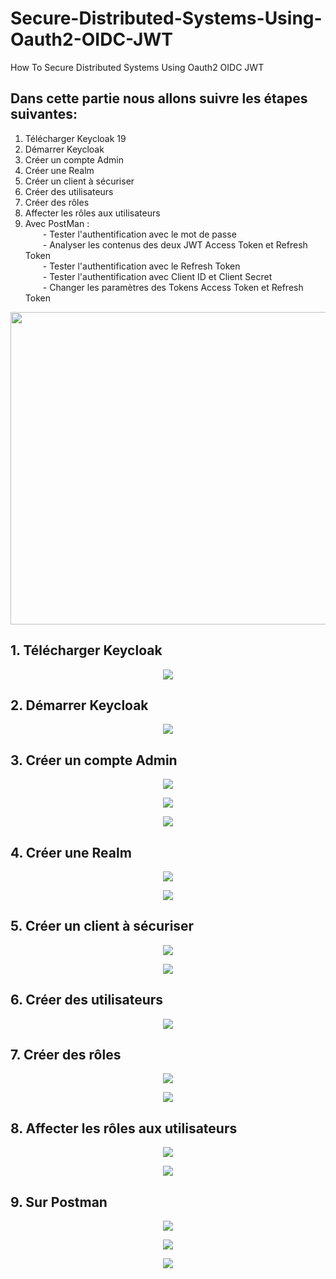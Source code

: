 # Secure-Distributed-Systems-Using-Oauth2-OIDC-JWT
How To Secure Distributed Systems Using Oauth2 OIDC JWT <br>

## Dans cette partie nous allons suivre les étapes suivantes: 
1. Télécharger Keycloak 19<br>
2. Démarrer Keycloak<br>
3. Créer un compte Admin<br>
4. Créer une Realm<br>
5. Créer un client à sécuriser<br>
6. Créer des utilisateurs<br>
7. Créer des rôles<br>
8. Affecter les rôles aux utilisateurs<br>
9. Avec PostMan :<br>
&ensp;&ensp;&ensp;&ensp;- Tester l'authentification avec le mot de passe<br>
&ensp;&ensp;&ensp;&ensp;- Analyser les contenus des deux JWT Access Token et Refresh Token<br>
&ensp;&ensp;&ensp;&ensp;- Tester l'authentification avec le Refresh Token<br>
&ensp;&ensp;&ensp;&ensp;- Tester l'authentification avec Client ID et Client Secret<br>
&ensp;&ensp;&ensp;&ensp;- Changer les paramètres des Tokens Access Token et Refresh Token<br>

<p align="center">
<img src="https://user-images.githubusercontent.com/63150702/206858171-1383cc6f-125b-4399-b69b-da5b04c6c109.png" width=800 height=500/> 
</p>

## 1. Télécharger Keycloak
<p align="center">
<img src="https://user-images.githubusercontent.com/63150702/206859522-f1eaa4af-b00f-4dbe-8baf-7828b7d98820.png"/> 
</p>

## 2. Démarrer Keycloak
<p align="center">
<img src="https://user-images.githubusercontent.com/63150702/206861271-fbe6584f-0098-46fe-ac2a-be803dd1e0ce.png"/> 
</p>

## 3. Créer un compte Admin
<p align="center">
<img src="https://user-images.githubusercontent.com/63150702/206877376-95d49f0a-30fc-4955-bb38-9787bf1b206b.png"/> 
</p>

<p align="center">
<img src="https://user-images.githubusercontent.com/63150702/206877401-f6e7f2e9-a189-40d5-b8a6-95d67c5539b3.png"/> 
</p>

<p align="center">
<img src="https://user-images.githubusercontent.com/63150702/206877421-29065b27-1273-401e-8efd-393c4b58f5b6.png"/> 
</p>

## 4. Créer une Realm
<p align="center">
<img src="https://user-images.githubusercontent.com/63150702/206879017-dfa4b573-067d-4030-b84f-402d58899a48.png"/> 
</p>

<p align="center">
<img src="https://user-images.githubusercontent.com/63150702/206879050-f161c12a-3204-4712-aa54-73024a1be5f0.png"/> 
</p>

## 5. Créer un client à sécuriser
<p align="center">
<img src="https://user-images.githubusercontent.com/63150702/206879120-dd20851f-d8b3-4f51-9105-79091ddc1315.png"/> 
</p>

<p align="center">
<img src="https://user-images.githubusercontent.com/63150702/206879210-514bdebf-0d83-4a37-bd93-0566e7c51fb0.png"/> 
</p>

## 6. Créer des utilisateurs
<p align="center">
<img src="https://user-images.githubusercontent.com/63150702/206879420-a9bf1030-7abf-4166-b5c1-37718cb9b424.png"/> 
</p>

## 7. Créer des rôles
<p align="center">
<img src="https://user-images.githubusercontent.com/63150702/206879261-051cf776-ed69-4bc1-9a74-dcb2561d57af.png"/> 
</p>

<p align="center">
<img src="https://user-images.githubusercontent.com/63150702/206879271-9a3b871d-7226-4620-ad90-4d2a5fe5701e.png"/> 
</p>

## 8. Affecter les rôles aux utilisateurs
<p align="center">
<img src="https://user-images.githubusercontent.com/63150702/206879479-cea8b726-5a35-4c20-9014-0c62b583481e.png"/> 
</p>

<p align="center">
<img src="https://user-images.githubusercontent.com/63150702/206879496-52e239b5-bd2a-4ba1-85a6-14acb2308db0.png"/> 
</p>

## 9. Sur Postman
<p align="center">
<img src="https://user-images.githubusercontent.com/63150702/206879900-0a575436-0128-40fc-b917-d9ca0cbc6c67.png"/> 
</p>

<p align="center">
<img src="https://user-images.githubusercontent.com/63150702/206879967-2ba40e6a-fea6-49ad-8eac-12bd3d6dc203.png"/> 
</p>

<p align="center">
<img src="https://user-images.githubusercontent.com/63150702/206879987-3d7cc438-93c1-4811-9c12-8ad7d34c89e3.png"/> 
</p>




